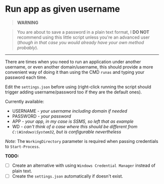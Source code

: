 # Run app as given username

> **WARNING**

> You are about to save a password in a plain text format, I **DO NOT** recommend using this little script unless you're an advanced user (*though in that case you would already have your own method probably*).

---

There are times when you need to run an application under another username, or even another domain/username, this should provide a more convenient way of doing it than using the CMD `runas` and typing your password each time.

Edit the `settings.json` before using (right-click running the script should trigger adding username/password too if they are the default ones).

Currently available:
- USERNAME - *your username including domain if needed*
- PASSWORD - *your password*
- APP - *your app, in my case is SSMS, so left that as example*
- WD - *can't think of a case where this should be different from `C:\Windows\System32`, but is configurable nevertheless*

*Note:* The `WorkingDirectory` parameter is required when passing credentials to `Start-Process`.

**TODO:**
- [ ] Create an alternative with using `Windows Credential Manager` instead of plain text.
- [ ] Create the `settings.json` automatically if doesn't exist.